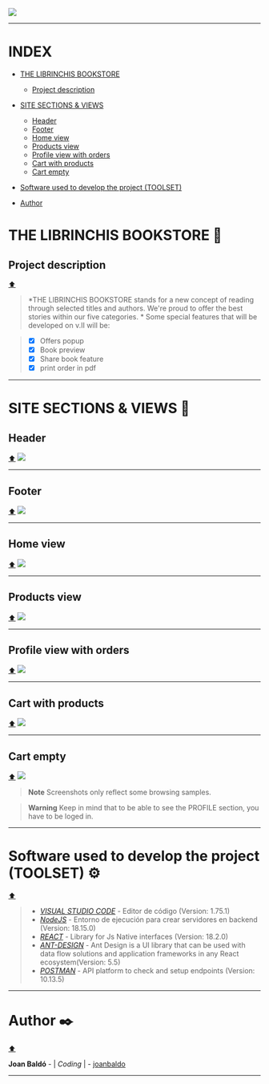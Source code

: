 ![](./src/assets/R_Banner.jpg)

***
# INDEX
- [THE LIBRINCHIS BOOKSTORE](#the-librinchis-bookstore)
    - [Project description](#project-description)

- [SITE SECTIONS & VIEWS](#site-sections-&-views)
    - [Header](#header)
    - [Footer](#footer)
    - [Home view](#home-view)
    - [Products view](#products-view)
    - [Profile view with orders](#profile-view-with-orders)
    - [Cart with products](#cart-with-products)
    - [Cart empty](#cart-empty)

- [Software used to develop the project (TOOLSET)](#software-used-to-develop-the-project-toolset-%EF%B8%8F)

- [Author](#author-%EF%B8%8F)



# THE LIBRINCHIS BOOKSTORE 📅
## Project description
[⬆️](#index)

>*THE LIBRINCHIS BOOKSTORE  stands for a new concept of reading through selected titles and authors. We're proud to offer the best stories within our five categories. *
>Some special features that will be developed on v.II will be:

>- [X] Offers popup
>- [X] Book preview
>- [X] Share book feature
>- [X] print order in pdf


***
# SITE SECTIONS & VIEWS 📅
## Header
[⬆️](#index)
![](./src/assets/R_Header.jpg)

***

## Footer
[⬆️](#index)
![](./src/assets/R_Footer.jpg)

***

## Home view
[⬆️](#index)
![](./src/assets/R_Home.jpg)

***

## Products view
[⬆️](#index)
![](./src/assets/R_Products.jpg)

***

## Profile view with orders
[⬆️](#index)
![](./src/assets/R_Profile.jpg)

***

## Cart with products
[⬆️](#index)
![](./src/assets/R_Cart.jpg)

***

## Cart empty
[⬆️](#index)
![](./src/assets/R_Cart_E.jpg)


> __Note__
Screenshots only reflect some browsing samples.

> __Warning__
Keep in mind that to be able to see the PROFILE section, you have to be loged in.

***
# Software used to develop the project (TOOLSET) ⚙️
[⬆️](#index)


>* [*VISUAL STUDIO CODE*](https://code.visualstudio.com/) - Editor de código (Version: 1.75.1)
>* [*NodeJS*](https://code.visualstudio.com/) - Entorno de ejecución para crear servidores en backend (Version: 18.15.0)
>* [*REACT*](https://es.react.dev/) - Library for Js Native interfaces (Version: 18.2.0)
>* [*ANT-DESIGN*](https://ant.design/) - Ant Design is a UI library that can be used with data flow solutions and application frameworks in any React ecosystem(Version: 5.5)
>* [*POSTMAN*](https://www.postman.com/) - API platform to check and setup endpoints (Version: 10.13.5)


***
# Author ✒️
[⬆️](#índice)

**Joan Baldó** - | *Coding* | - [joanbaldo](https://github.com/joanbaldo)

***